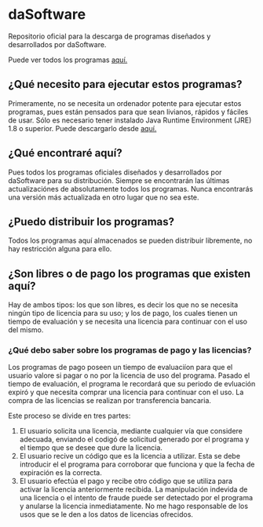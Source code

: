 # daSoftware
Repositorio oficial para la descarga de programas diseñados y desarrollados por daSoftware.

Puede ver todos los programas [aquí.](https://github.com/DamianAldair/daSoftware/blob/main/Links%20de%20descarga.md)

## ¿Qué necesito para ejecutar estos programas?
Primeramente, no se necesita un ordenador potente para ejecutar estos programas, pues están pensados para que sean livianos, rápidos y fáciles de usar.
Sólo es necesario tener instalado Java Runtime Environment (JRE) 1.8 o superior.
Puede descargarlo desde [aquí.](https://www.oracle.com/java/technologies/downloads/)

## ¿Qué encontraré aquí?
Pues todos los programas oficiales diseñados y desarrollados por daSoftware para su distribución. Siempre se encontrarán las últimas actualizaciónes de absolutamente todos los programas. Nunca encontrarás una versión más actualizada en otro lugar que no sea este.

## ¿Puedo distribuir los programas?
Todos los programas aquí almacenados se pueden distribuir libremente, no hay restricción alguna para ello.

## ¿Son libres o de pago los programas que existen aquí?
Hay de ambos tipos: los que son libres, es decir los que no se necesita ningún tipo de licencia para su uso; y los de pago, los cuales tienen un tiempo de evaluación y se necesita una licencia para continuar con el uso del mismo.

### ¿Qué debo saber sobre los programas de pago y las licencias?
Los programas de pago poseen un tiempo de evaluaciíon para que el usuario valore si pagar o no por la licencia de uso del programa. Pasado el tiempo de evaluación, el programa le recordará que su periodo de evluación expiró y que necesita comprar una licencia para continuar con el uso.
La compra de las licencias se realizan por transferencia bancaria.

Este proceso se divide en tres partes:
1. El usuario solicita una licencia, mediante cualquier vía que considere adecuada, enviando el codigó de solicitud generado por el programa y el tiempo que se desee que dure la licencia.
2. El usuario recive un código que es la licencia a utilizar. Esta se debe introducir el el programa para corroborar que funciona y que la fecha de expiración es la correcta.
3. El usuario efectúa el pago y recibe otro código que se utiliza para activar la licencia anteriormente recibida.
La manipulación indevida de una licencia o el intento de fraude puede ser detectado por el programa y anularse la licencia inmediatamente. No me hago responsable de los usos que se le den a los datos de licencias ofrecidos.
